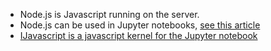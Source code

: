 * Node.js is Javascript running on the server.
* Node.js can be used in Jupyter notebooks, [see this article](https://medium.com/ibm-watson-data-lab/nodebooks-node-js-data-science-notebooks-aa140bea21ba)
* [IJavascript is a javascript kernel for the Jupyter notebook](https://github.com/n-riesco/ijavascript)
